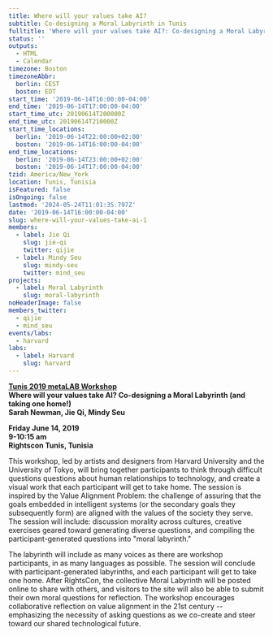 ```yaml
---
title: Where will your values take AI?
subtitle: Co-designing a Moral Labyrinth in Tunis
fulltitle: 'Where will your values take AI?: Co-designing a Moral Labyrinth in Tunis'
status: ''
outputs:
  - HTML
  - Calendar
timezone: Boston
timezoneAbbr:
  berlin: CEST
  boston: EDT
start_time: '2019-06-14T16:00:00-04:00'
end_time: '2019-06-14T17:00:00-04:00'
start_time_utc: 20190614T200000Z
end_time_utc: 20190614T210000Z
start_time_locations:
  berlin: '2019-06-14T22:00:00+02:00'
  boston: '2019-06-14T16:00:00-04:00'
end_time_locations:
  berlin: '2019-06-14T23:00:00+02:00'
  boston: '2019-06-14T17:00:00-04:00'
tzid: America/New_York
location: Tunis, Tunisia
isFeatured: false
isOngoing: false
lastmod: '2024-05-24T11:01:35.797Z'
date: '2019-06-14T16:00:00-04:00'
slug: where-will-your-values-take-ai-1
members:
  - label: Jie Qi
    slug: jie-qi
    twitter: qijie
  - label: Mindy Seu
    slug: mindy-seu
    twitter: mind_seu
projects:
  - label: Moral Labyrinth
    slug: moral-labyrinth
noHeaderImage: false
members_twitter:
  - qijie
  - mind_seu
events/labs:
  - harvard
labs:
  - label: Harvard
    slug: harvard
---
```

**[Tunis 2019 metaLAB Workshop](https://rightscon2019.sched.com/event/Pvfz/where-will-your-values-take-ai-co-designing-a-moral-labyrinth-and-taking-one-home)<br />
Where will your values take AI? Co-designing a Moral Labyrinth (and taking one home!)<br />
Sarah Newman, Jie Qi, Mindy Seu**

**Friday June 14, 2019<br />
9-10:15 am<br />
Rightscon Tunis, Tunisia**

This workshop, led by artists and designers from Harvard University and the University of Tokyo, will bring together participants to think through difficult questions questions about human relationships to technology, and create a visual work that each participant will get to take home. The session is inspired by the Value Alignment Problem: the challenge of assuring that the goals embedded in intelligent systems (or the secondary goals they subsequently form) are aligned with the values of the society they serve. The session will include: discussion morality across cultures, creative exercises geared toward generating diverse questions, and compiling the participant-generated questions into "moral labyrinth." 

The labyrinth will include as many voices as there are workshop participants, in as many languages as possible. The session will conclude with participant-generated labyrinths, and each participant will get to take one home. After RightsCon, the collective Moral Labyrinth will be posted online to share with others, and visitors to the site will also be able to submit their own moral questions for reflection. The workshop encourages collaborative reflection on value alignment in the 21st century -- emphasizing the necessity of asking questions as we co-create and steer toward our shared technological future.